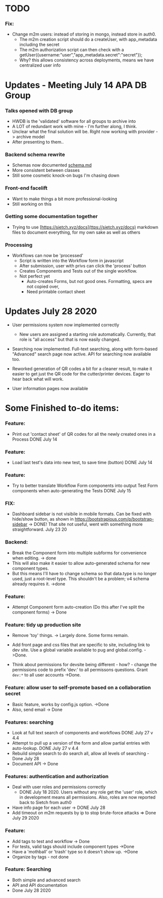 

# TODO


### Fix:
- Change m2m users: instead of storing in mongo, instead store in auth0.
  - The m2m creation script should do a createUser, with app_metadata including the secret
  - The m2m authorization script can then check with a getUser({username:"user","app_metadata.secret":"secret"});
  - Why? this allows consistency across deployments, means we have centralized user info



# Updates - Meeting July 14 APA DB Group

### Talks opened with DB group
 - HWDB is the 'validated' software for all groups to archive into
 - A LOT of redundant work with mine - I'm further along, I think.
 - Unclear what the final solution will be. Right now working with provider -> archive model
 - After presenting to them..

### Backend schema rewrite
 - Schemas now documented [schema.md](schema.md)
 - More consistent between classes
 - Still some cosmetic knock-on bugs I'm chasing down

### Front-end facelift
  - Want to make things a bit more professional-looking
  - Still working on this
   
### Getting some documentation together
  - Trying to use [https://sietch.xyz/docs](ttps://sietch.xyz/docs) markdown files to document everything, for my own sake as well as others

### Processing
  - Workflows can now be 'processed'
  	- Script is written into the Workflow form in javascript
  	- After submission, user with privs can click the 'process' button
  	- Creates Components and Tests out of the single workflow.
  	- Not perfect yet
  		- Auto-creates Forms, but not good ones.  Formatting, specs are not copied over,
  		- Need printable contact sheet


# Updates July 28 2020

- User permissions system now implemented correctly 
  - New users are assigned a starting role automatically.  Currently, that role is "all access" but that is now easily changed.

- Searching now implemented.  Full-text searching, along with form-based "Advanced" search page now active.  API for searching now available too.

- Reworked generation of QR codes a bit for a cleaner result, to make it easier to get just the QR code for the cutter/printer devices. Eager to hear back what will work.

- User information pages now available

# Some Finished to-do items:
### Feature:
- Print out 'contact sheet' of QR codes for all the newly created ones in a Process 
	DONE  July 14

### Feature:
- Load last test's data into new test, to save time (button)
	DONE  July 14

### Feature:
- Try to better translate Workflow Form components into output Test Form components when auto-generating the Tests DONE July 15

### FIX:
- Dashboard sidebar is not visibile in mobile formats. Can be fixed with hide/show button, as shown in https://bootstrapious.com/p/bootstrap-sidebar -> DONE!  That site not useful, went with something more straightforward. July 23 20

### Backend:
- Break the Component form into multiple subforms for convenience when editing.  -> done
-  This will also make it easier to allow auto-generated schema for new component types.
- But this means I'll have to change schema so that data.type is no longer used, just a root-level type. This shouldn't be a problem; v4 schema already requires it. ->done

### Feature:
- Attempt Component form auto-creation (Do this after I've split the component forms) -> Done

### Feature: tidy up production site
- Remove 'toy' things.  -> Largely done. Some forms remain.
- Add front page and css files that are specific to site, including link to dev site. Use a global variable available to pug and global.config.  ->Done.

- Think about permissions for devsite being different - how? - change the permissions code to prefix 'dev:' to all permissons questions.  Grant `dev:*` to all user accounts  ->Done.

### Feature: allow user to self-promote based on a collaboration secret
- Basic feature, works by config.js option. ->Done
- Also, send email -> Done

### Features: searching
- Look at full text search of components and workflows DONE July 27 v 4.4
- Attempt to pull up a version of the form and allow partial entries with auto-lookup. DONE July 27 v 4.4
- Rebuild simple search to do search all, allow all levels of searching - Done July 28
- Document API -> Done

### Features: authentication and authorization
- Deal with user roles and permissions correctly
  - DONE July 18 2020.  Users without any role get the 'user' role, which in development means all permissions.  Also, roles are now reported back to Sietch from auth0
- Have info page for each user -> DONE July 28 
- Add timeout on m2m requests by ip to stop brute-force attacks => Done July 29 2020

### Feature:
- Add tags to test and workflow -> Done
- For tests, valid tags should include component types ->Done
- Have a 'mothball' or 'trash' type so it doesn't show up. ->Done
- Organize by tags - not done

### Feature: Searching
- Both simple and advanced search
- API and API documentation
- Done July 28 2020

